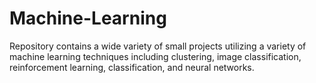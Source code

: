 # Machine-Learning
Repository contains a wide variety of small projects utilizing a variety of machine learning techniques including clustering, image classification, reinforcement learning, classification, and neural networks. 

